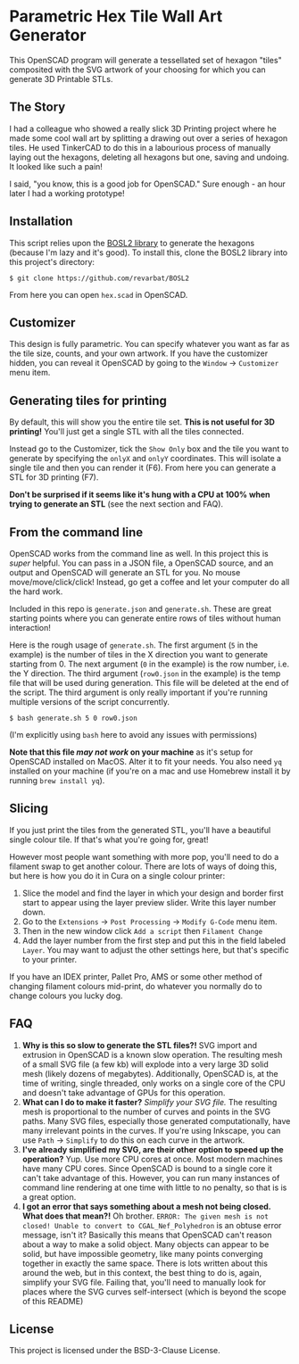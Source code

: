 # Parametric Hex Tile Wall Art Generator

This OpenSCAD program will generate a tessellated set of hexagon "tiles" composited with the SVG artwork of your choosing for which you can generate 3D Printable STLs.

## The Story

I had a colleague who showed a really slick 3D Printing project where he made some cool wall art by splitting a drawing out over a series of hexagon tiles. He used TinkerCAD to do this in a labourious process of manually laying out the hexagons, deleting all hexagons but one, saving and undoing. It looked like such a pain! 

I said, "you know, this is a good job for OpenSCAD." Sure enough - an hour later I had a working prototype!

## Installation

This script relies upon the [BOSL2 library](https://github.com/revarbat/BOSL2) to generate the hexagons (because I'm lazy and it's good). To install this, clone the BOSL2 library into this project's directory:

```shell
$ git clone https://github.com/revarbat/BOSL2
```

From here you can open `hex.scad` in OpenSCAD.

## Customizer

This design is fully parametric. You can specify whatever you want as far as the tile size, counts, and your own artwork. If you have the customizer hidden, you can reveal it OpenSCAD by going to the `Window` -> `Customizer` menu item.

## Generating tiles for printing

By default, this will show you the entire tile set. **This is not useful for 3D printing!** You'll just get a single STL with all the tiles connected. 

Instead go to the Customizer, tick the `Show Only` box and the tile you want to generate by specifying the `onlyX` and `onlyY` coordinates. This will isolate a single tile and then you can render it (F6). From here you can generate a STL for 3D printing (F7).

**Don't be surprised if it seems like it's hung with a CPU at 100% when trying to generate an STL** (see the next section and FAQ).

## From the command line

OpenSCAD works from the command line as well. In this project this is _super_ helpful. You can pass in a JSON file, a OpenSCAD source, and an output and OpenSCAD will generate an STL for you. No mouse move/move/click/click! Instead, go get a coffee and let your computer do all the hard work. 

Included in this repo is `generate.json` and `generate.sh`. These are great starting points where you can generate entire rows of tiles without human interaction! 

Here is the rough usage of `generate.sh`. The first argument (`5` in the example) is the number of tiles in the X direction you want to generate starting from 0. The next argument (`0` in the example) is the row number, i.e. the Y direction. The third argument (`row0.json` in the example) is the temp file that will be used during generation. This file will be deleted at the end of the script. The third argument is only really important if you're running multiple versions of the script concurrently.

```shell
$ bash generate.sh 5 0 row0.json 
```
(I'm explicitly using `bash` here to avoid any issues with permissions)

**Note that this file _may not work_ on your machine** as it's setup for OpenSCAD installed on MacOS. Alter it to fit your needs. You also need `yq` installed on your machine (if you're on a mac and use Homebrew install it by running `brew install yq`).


## Slicing

If you just print the tiles from the generated STL, you'll have a beautiful single colour tile. If that's what you're going for, great! 

However most people want something with more pop, you'll need to do a filament swap to get another colour. There are lots of ways of doing this, but here is how you do it in Cura on a single colour printer:

1. Slice the model and find the layer in which your design and border first start to appear using the layer preview slider. Write this layer number down.
2. Go to the `Extensions` -> `Post Processing` -> `Modify G-Code` menu item. 
3. Then in the new window click `Add a script` then `Filament Change`
4. Add the layer number from the first step and put this in the field labeled `Layer`. You may want to adjust the other settings here, but that's specific to your printer.

If you have an IDEX printer, Pallet Pro, AMS or some other method of changing filament colours mid-print, do whatever you normally do to change colours you lucky dog.

## FAQ

1. **Why is this so slow to generate the STL files?!** SVG import and extrusion in OpenSCAD is a known slow operation. The resulting mesh of a small SVG file (a few kb) will explode into a very large 3D solid mesh (likely dozens of megabytes). Additionally, OpenSCAD is, at the time of writing, single threaded, only works on a single core of the CPU and doesn't take advantage of GPUs for this operation.
2. **What can I do to make it faster?** *Simplify your SVG file.* The resulting mesh is proportional to the number of curves and points in the SVG paths. Many SVG files, especially those generated computationally, have many irrelevant points in the curves. If you're using Inkscape, you can use `Path` -> `Simplify` to do this on each curve in the artwork. 
3. **I've already simplified my SVG, are their other option to speed up the operation?** Yup. Use more CPU cores at once. Most modern machines have many CPU cores. Since OpenSCAD is bound to a single core it can't take advantage of this. However, you can run many instances of command line rendering at one time with little to no penalty, so that is is a great option. 
3. **I got an error that says something about a mesh not being closed. What does that mean?!** Oh brother. `ERROR: The given mesh is not closed! Unable to convert to CGAL_Nef_Polyhedron` is an obtuse error message, isn't it? Basically this means that OpenSCAD can't reason about a way to make a solid object. Many objects can appear to be solid, but have impossible geometry, like many points converging together in exactly the same space. There is lots written about this around the web, but in this context, the best thing to do is, again, simplify your SVG file. Failing that, you'll need to manually look for places where the SVG curves self-intersect (which is beyond the scope of this README)

## License

This project is licensed under the BSD-3-Clause License.